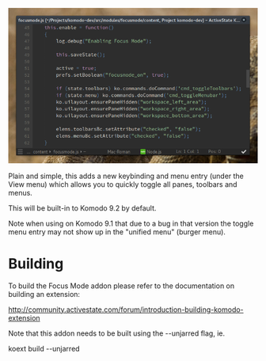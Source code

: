 ![Screenshot](https://github.com/Komodo/Focus-Mode/blob/master/screenshot.png?raw=true)

Plain and simple, this adds a new keybinding and menu entry (under the View menu)
which allows you to quickly toggle all panes, toolbars and menus.

This will be built-in to Komodo 9.2 by default.

Note when using on Komodo 9.1 that due to a bug in that version the toggle menu
entry may not show up in the "unified menu" (burger menu).

Building
========

To build the Focus Mode addon please refer to the documentation on building an extension:

http://community.activestate.com/forum/introduction-building-komodo-extension

Note that this addon needs to be built using the --unjarred flag, ie.

  koext build --unjarred
